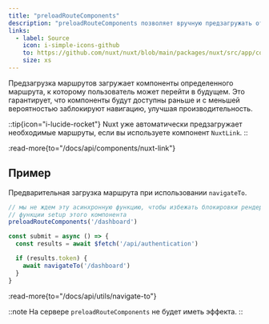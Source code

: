 ```yaml
---
title: "preloadRouteComponents"
description: "preloadRouteComponents позволяет вручную предзагружать отдельные страницы в вашем Nuxt приложении."
links:
  - label: Source
    icon: i-simple-icons-github
    to: https://github.com/nuxt/nuxt/blob/main/packages/nuxt/src/app/composables/preload.ts
    size: xs
---
```


Предзагрузка маршрутов загружает компоненты определенного маршрута, к которому пользователь может перейти в будущем. Это гарантирует, что компоненты будут доступны раньше и с меньшей вероятностью заблокируют навигацию, улучшая производительность.

::tip{icon="i-lucide-rocket"}
Nuxt уже автоматически предзагружает необходимые маршруты, если вы используете компонент `NuxtLink`.
::

:read-more{to="/docs/api/components/nuxt-link"}

## Пример

Предварительная загрузка маршрута при использовании `navigateTo`.

```ts
// мы не ждем эту асинхронную функцию, чтобы избежать блокировки рендеринга
// функции setup этого компонента
preloadRouteComponents('/dashboard')

const submit = async () => {
  const results = await $fetch('/api/authentication')

  if (results.token) {
    await navigateTo('/dashboard')
  }
}
```

:read-more{to="/docs/api/utils/navigate-to"}

::note
На сервере `preloadRouteComponents` не будет иметь эффекта.
::
